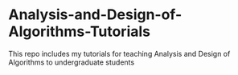 # Analysis-and-Design-of-Algorithms-Tutorials
This repo includes my tutorials for teaching Analysis and Design of Algorithms to undergraduate students
